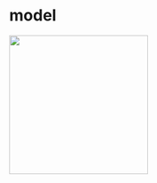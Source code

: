 # model
<img src="https://i.pinimg.com/originals/fa/4b/95/fa4b9580f89a08211eeab84764088def.gif" height="250">
